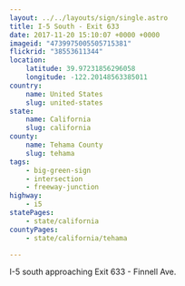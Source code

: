 ```yaml
---
layout: ../../layouts/sign/single.astro
title: I-5 South - Exit 633
date: 2017-11-20 15:10:07 +0000 +0000
imageid: "4739975005505715381"
flickrid: "38553611344"
location:
    latitude: 39.97231856296058
    longitude: -122.20148563385011
country:
    name: United States
    slug: united-states
state:
    name: California
    slug: california
county:
    name: Tehama County
    slug: tehama
tags:
    - big-green-sign
    - intersection
    - freeway-junction
highway:
    - i5
statePages:
    - state/california
countyPages:
    - state/california/tehama

---
```

I-5 south approaching Exit 633 - Finnell Ave.